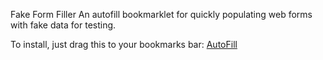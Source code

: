 Fake Form Filler
An autofill bookmarklet for quickly populating web forms with fake data for testing. 

To install, just drag this to your bookmarks bar: <a href="javascript:(function(){var s=document.createElement('script');s.type='text/javascript';s.async=true;s.src='https://gist.githubusercontent.com/joemaller/6f1a1814d28d8aebd88a/raw/autofill.js';document.getElementsByTagName('head')[0].appendChild(s);})()">AutoFill</a>
>>>>>>> 
